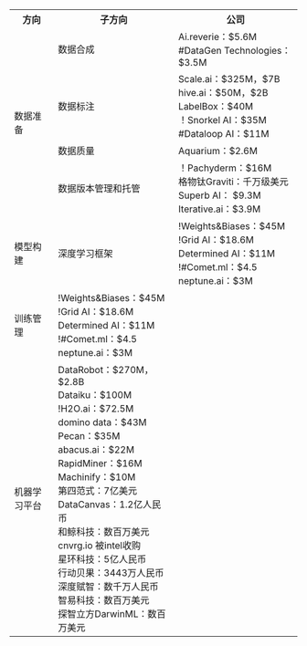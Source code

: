 
   <table>
      <tr>
         <th>方向</th>
         <th>子方向</th>
         <th>公司</th>
      </tr>
      <tr>
         <td rowspan="4">
            数据准备
         </td>
         <td>
            数据合成
         </td>
         <td>
            Ai.reverie：$5.6M  <br> 
            #DataGen Technologies：$3.5M
         </td>
      </tr>
      <tr>
         <td>
            数据标注
         </td>
         <td>
            Scale.ai：$325M，$7B <br> 
            hive.ai：$50M，$2B  <br> 
            LabelBox：$40M <br> 
            ！Snorkel AI：$35M <br> 
            #Dataloop AI：$11M <br> 
         </td>
      </tr>
      <tr>
         <td>
            数据质量
         </td>
         <td>
            Aquarium：$2.6M
         </td>
      </tr>
      <tr>
         <td>
            数据版本管理和托管
         </td>
         <td>
            ！Pachyderm：$16M <br>
            格物钛Graviti：千万级美元 <br>
            Superb AI： $9.3M <br>
            Iterative.ai：$3.9M <br>
      </td>
      </tr>
      <tr>
         <td >
            模型构建
         </td>
         <td>
            深度学习框架
         </td>
         <td>
            !Weights&Biases：$45M  <br>
            !Grid AI：$18.6M  <br>
            Determined AI：$11M  <br>
            !#Comet.ml：$4.5  <br>
            neptune.ai：$3M  <br>
         </td>
      </tr>
      <tr>
         <td>
            训练管理
         </td>
         <td>
               !Weights&Biases：$45M <br>
               !Grid AI：$18.6M <br>
               Determined AI：$11M <br>
               !#Comet.ml：$4.5 <br>
               neptune.ai：$3M <br>
         </td>
      </tr>
      <tr>
         <td>
            机器学习平台
         </td>
         <td>
            DataRobot：$270M，$2.8B <br>
            Dataiku：$100M <br>
            !H2O.ai：$72.5M <br>
            domino data：$43M <br>
            Pecan：$35M <br>
            abacus.ai：$22M <br>
            RapidMiner：$16M <br>
            Machinify：$10M <br>
            第四范式：7亿美元 <br>
            DataCanvas：1.2亿人民币 <br>
            和鲸科技：数百万美元 <br>
            cnvrg.io 被intel收购 <br>
            星环科技：5亿人民币 <br>
            行动贝果：3443万人民币 <br>
            深度赋智：数千万人民币 <br>
            智易科技：数百万美元 <br>
            探智立方DarwinML：数百万美元 <br>
         </td>
      </tr>
   </table>
